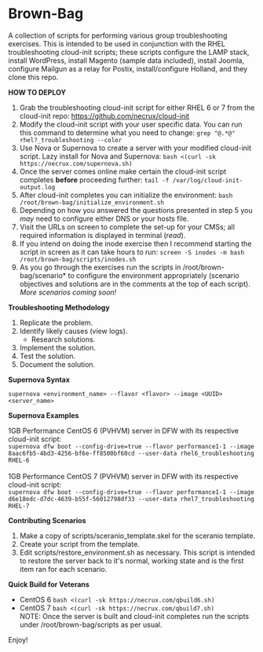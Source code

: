 # Brown-Bag
A collection of scripts for performing various group troubleshooting exercises. This is intended to be used in conjunction with the RHEL troubleshooting cloud-init scripts; these scripts configure the LAMP stack, install WordPress, install Magento (sample data included), install Joomla, configure Mailgun as a relay for Postix, install/configure Holland, and they clone this repo.

**HOW TO DEPLOY**

1. Grab the troubleshooting cloud-init script for either RHEL 6 or 7 from the cloud-init repo: https://github.com/necrux/cloud-init
2. Modify the cloud-init script with your user specific data. You can run this command to determine what you need to change: ```grep "@.*@" rhel?_troubleshooting --color```
3. Use Nova or Supernova to create a server with your modified cloud-init script. Lazy install for Nova and Supernova: ```bash <(curl -sk https://necrux.com/supernova.sh)```
4. Once the server comes online make certain the cloud-init script completes **before** proceeding further: ```tail -f /var/log/cloud-init-output.log```
5. After cloud-init completes you can initialize the environment: ```bash /root/brown-bag/initialize_environment.sh```
6. Depending on how you answered the questions presented in step 5 you *may* need to configure either DNS or your hosts file.
7. Visit the URLs on screen to complete the set-up for your CMSs; all required information is displayed in terminal (*read*).
8. If you intend on doing the inode exercise then I recommend starting the script in screen as it can take hours to run: ```screen -S inodes -m bash /root/brown-bag/scripts/inodes.sh```
9. As you go through the exercises run the scripts in /root/brown-bag/scenario* to configure the environment appropriately (scenario objectives and solutions are in the comments at the top of each script).<br>_More scenarios coming soon!_

**Troubleshooting Methodology**

1. Replicate the problem.
2. Identify likely causes (view logs).
   * Research solutions.
3. Implement the solution.
4. Test the solution.
5. Document the solution.

**Supernova Syntax**

```supernova <environment_name> --flavor <flavor> --image <UUID> <server_name>```

**Supernova Examples**

1GB Performance CentOS 6 (PVHVM) server in DFW with its respective cloud-init script:<br>
```supernova dfw boot --config-drive=true --flavor performance1-1 --image 8aac6fb5-4bd3-4256-bf6e-ff8500bf60cd --user-data rhel6_troubleshooting RHEL-6```<br><br>
1GB Performance CentOS 7 (PVHVM) server in DFW with its respective cloud-init script:<br>
```supernova dfw boot --config-drive=true --flavor performance1-1 --image d6e18edc-d7dc-4639-b55f-56012798df33 --user-data rhel7_troubleshooting RHEL-7```

**Contributing Scenarios**

1. Make a copy of scripts/sceranio_template.skel for the sceranio template.
2. Create your script from the template.
3. Edit scripts/restore_environment.sh as necessary. This script is intended to restore the server back to it's normal, working state and is the first item ran for each scenario.

**Quick Build for Veterans**

* CentOS 6 ```bash <(curl -sk https://necrux.com/qbuild6.sh)```
* CentOS 7 ```bash <(curl -sk https://necrux.com/qbuild7.sh)```<br>
NOTE: Once the server is built and cloud-init completes run the scripts under /root/brown-bag/scripts as per usual.

Enjoy!
